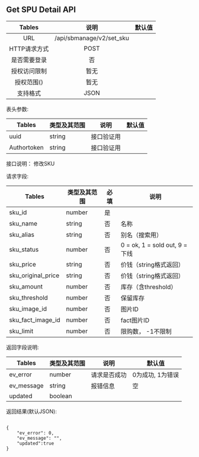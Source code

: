 ## Get SPU Detail API


|    Tables    |           说明           | 默认值 |
| :----------: | :----------------------: | :----: |
|     URL      | /api/sbmanage/v2/set_sku |        |
| HTTP请求方式 |           POST           |        |
| 是否需要登录 |            否            |        |
| 授权访问限制 |           暂无           |        |
|  授权范围()  |           暂无           |        |
|   支持格式   |           JSON           |        |


表头参数:

| Tables      | 类型及其范围 | 说明       | 默认值 |
| ----------- | ------------ | ---------- | ------ |
| uuid        | string       | 接口验证用 |        |
| Authortoken | string       | 接口验证用 |        |

接口说明：
修改SKU

请求字段:

| Tables             | 类型及其范围 | 必填 | 说明                           |
| ------------------ | ------------ | ---- | ---------------------------|
| sku_id             | number       | 是   |                                |
| sku_name           | string       | 否   | 名称                           |
| sku_alias          | string       | 否   | 别名（搜索用）                 |
| sku_status         | number       | 否   | 0 = ok, 1 = sold out, 9 = 下线 |
| sku_price          | string       | 否   | 价钱（string格式返回）         |
| sku_original_price | string       | 否   | 价钱（string格式返回）         |
| sku_amount         | number       | 否   | 库存（含threshold）            |
| sku_threshold      | number       | 否   | 保留库存                       |
| sku_image_id       | number       | 否   | 图片ID                         |
| sku_fact_image_id  | number       | 否   | fact图片ID                     |
| sku_limit | number | 否 | 限购数， -1不限制 |


返回字段说明:

| Tables     | 类型及其范围 | 说明         | 默认值           |
| ---------- | ------------ | ------------ | ---------------- |
| ev_error   | number       | 请求是否成功 | 0为成功, 1为错误 |
| ev_message | string       | 报错信息     | 空               |
| updated    | boolean      |              |                  |



返回结果(默认JSON): 
```

{
    "ev_error": 0,
    "ev_message": "",
    "updated":true
}
```

